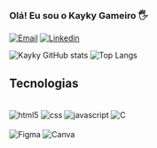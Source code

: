 

### Olá! Eu sou o Kayky Gameiro 🖐️


[![Email](https://img.shields.io/badge/Gmail-D14836?style=for-the-badge&logo=gmail&logoColor=white
)](mailto:vggameiro@gmail.com)
[![Linkedin](https://img.shields.io/badge/LinkedIn-0077B5?style=for-the-badge&logo=linkedin&logoColor=white
)]()


![Kayky GitHub stats](https://github-readme-stats.vercel.app/api?username=kaykygameiro01&show_icons=true&theme=dracula&height=130em)
![Top Langs](https://github-readme-stats.vercel.app/api/top-langs/?username=kaykygameiro01&layout=compact&theme=dracula&height=130em)

## Tecnologias 

<div style="display: inline_block"><br>
<img align="center" alt="html5" src="https://img.shields.io/badge/HTML5-E34F26?style=for-the-badge&logo=html5&logoColor=white">
<img align="center" alt="css" src="https://img.shields.io/badge/CSS3-1572B6?style=for-the-badge&logo=css3&logoColor=white">
<img align="center" alt="javascript" src="https://img.shields.io/badge/JavaScript-323330?style=for-the-badge&logo=javascript&logoColor=F7DF1E">
<img align="center" alt="C" src="https://img.shields.io/badge/C-00599C?style=for-the-badge&logo=c&logoColor=white"></div>

<div style="display: inline_block"><br>

  <img align="center" alt="Figma" src="https://img.shields.io/badge/figma-%23F24E1E.svg?style=for-the-badge&logo=figma&logoColor=white">
 <img align="center" alt="Canva"  src="https://img.shields.io/badge/Canva-%2300C4CC.svg?style=for-the-badge&logo=Canva&logoColor=white">
</div>




